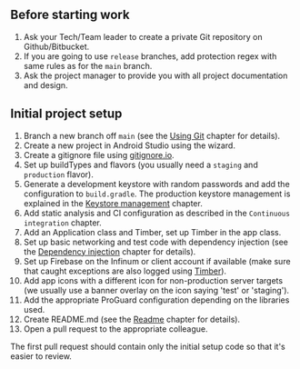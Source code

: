 ## Before starting work

1. Ask your Tech/Team leader to create a private Git repository on Github/Bitbucket.
2. If you are going to use `release` branches, add protection regex with same rules as for the `main` branch.
3. Ask the project manager to provide you with all project documentation and design.

## Initial project setup

1. Branch a new branch off `main` (see the [Using Git](/books/android/building-quality-apps/using-git) chapter for details).
2. Create a new project in Android Studio using the wizard.
3. Create a gitignore file using [gitignore.io](https://www.gitignore.io/).
4. Set up buildTypes and flavors (you usually need a `staging` and `production` flavor).
5. Generate a development keystore with random passwords and add the configuration to `build.gradle`. The production keystore management is explained in the [Keystore management](/books/android/common-android/keystore-management) chapter.
6. Add static analysis and CI configuration as described in the `Continuous integration` chapter.
7. Add an Application class and Timber, set up Timber in the app class.
8. Set up basic networking and test code with dependency injection (see the [Dependency injection](/books/android/dependency-injection/general) chapter for details).
9. Set up Firebase on the Infinum or client account if available (make sure that caught exceptions are also logged using [Timber](https://github.com/JakeWharton/timber)).
10. Add app icons with a different icon for non-production server targets (we usually use a banner overlay on the icon saying 'test' or 'staging').
11. Add the appropriate ProGuard configuration depending on the libraries used.
12. Create README.md (see the [Readme](/books/android/building-quality-apps/project-readme) chapter for details). 
13. Open a pull request to the appropriate colleague.

The first pull request should contain only the initial setup code so that it's easier to review.
